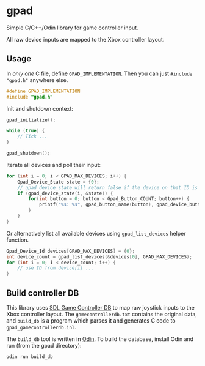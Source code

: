 # gpad
Simple C/C++/Odin library for game controller input.

All raw device inputs are mapped to the Xbox controller layout.


## Usage
In _only one_ C file, define `GPAD_IMPLEMENTATION`. Then you can just `#include "gpad.h"` anywhere else.
```c
#define GPAD_IMPLEMENTATION
#include "gpad.h"
```

Init and shutdown context:
```c
gpad_initialize();

while (true) {
    // Tick ...
}

gpad_shutdown();
```

Iterate all devices and poll their input:
```c
for (int i = 0; i < GPAD_MAX_DEVICES; i++) {
    Gpad_Device_State state = {0};
    // gpad_device_state will return false if the device on that ID is not connected.
    if (gpad_device_state(i, &state)) {
        for(int button = 0; button < Gpad_Button_COUNT; button++) {
            printf("%s: %s", gpad_button_name(button), gpad_device_button_pressed(&state, button) ? "down" : "up");
        }
    }
}
```

Or alternatively list all available devices using `gpad_list_devices` helper function.
```c
Gpad_Device_Id devices[GPAD_MAX_DEVICES] = {0};
int device_count = gpad_list_devices(&devices[0], GPAD_MAX_DEVICES);
for (int i = 0; i < device_count; i++) {
    // use ID from device[i] ...
}
```

## Build controller DB
This library uses [SDL Game Controller DB](https://github.com/gabomdq/SDL_GameControllerDB) to map raw joystick inputs to the Xbox controller layout. The `gamecontrollerdb.txt` contains the original data, and `build_db` is a program which  parses it and generates C code to `gpad_gamecontrollerdb.inl`.

The `build_db` tool is written in [Odin](https://github.com/odin-lang/Odin). To build the database, install Odin and run (from the gpad directory):
```bat
odin run build_db
```
